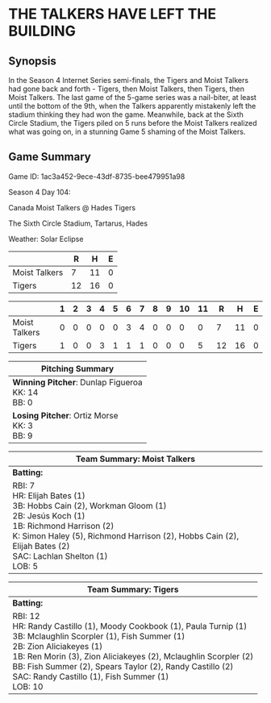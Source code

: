 # THE TALKERS HAVE LEFT THE BUILDING

## Synopsis

In the Season 4 Internet Series semi-finals, the Tigers and Moist Talkers had gone back and forth - Tigers, then
Moist Talkers, then Tigers, then Moist Talkers. The last game of the 5-game series was a nail-biter, at least until
the bottom of the 9th, when the Talkers apparently mistakenly left the stadium thinking they had won the game.
Meanwhile, back at the Sixth Circle Stadium, the Tigers piled on 5 runs before the Moist Talkers realized what was
going on, in a stunning Game 5 shaming of the Moist Talkers.

## Game Summary

Game ID: 1ac3a452-9ece-43df-8735-bee479951a98

Season 4 Day 104:

Canada Moist Talkers @ Hades Tigers

The Sixth Circle Stadium, Tartarus, Hades

Weather: Solar Eclipse



|  | R | H | E |
| --- | --- | --- | --- |
| Moist Talkers |   7 |  11 |   0 | 
| Tigers |  12 |  16 |   0 | 


|  |   1 |   2 |   3 |   4 |   5 |   6 |   7 |   8 |   9 |  10 |  11 |  R | H | E |
| --- | --- | --- | --- | --- | --- | --- | --- | --- | --- | --- | --- | --- | --- | --- |
| Moist Talkers |   0 |   0 |   0 |   0 |   0 |   3 |   4 |   0 |   0 |   0 |   0 |   7 |  11 |   0 | 
| Tigers |   1 |   0 |   0 |   3 |   1 |   1 |   1 |   0 |   0 |   0 |   5 |  12 |  16 |   0 | 


| Pitching Summary |
| --- |
| **Winning Pitcher**: Dunlap Figueroa<br />KK: 14<br />BB: 0 |
| **Losing Pitcher**: Ortiz Morse<br />KK: 3<br />BB: 9 |


| Team Summary: Moist Talkers |
| --- |
| **Batting:** |
| RBI: 7 <br />HR: Elijah Bates (1) <br />3B: Hobbs Cain (2), Workman Gloom (1) <br />2B: Jesús Koch (1) <br />1B: Richmond Harrison (2) <br />K: Simon Haley (5), Richmond Harrison (2), Hobbs Cain (2), Elijah Bates (2) <br />SAC: Lachlan Shelton (1) <br />LOB: 5 |

| Team Summary: Tigers |
| --- |
| **Batting:** |
| RBI: 12 <br />HR: Randy Castillo (1), Moody Cookbook (1), Paula Turnip (1) <br />3B: Mclaughlin Scorpler (1), Fish Summer (1) <br />2B: Zion Aliciakeyes (1) <br />1B: Ren Morin (3), Zion Aliciakeyes (2), Mclaughlin Scorpler (2) <br />BB: Fish Summer (2), Spears Taylor (2), Randy Castillo (2) <br />SAC: Randy Castillo (1), Fish Summer (1) <br />LOB: 10 |

